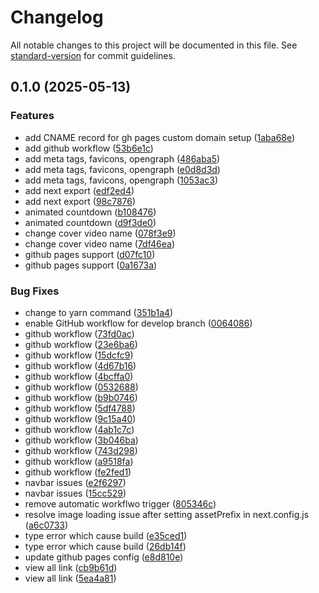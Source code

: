 # Changelog

All notable changes to this project will be documented in this file. See [standard-version](https://github.com/conventional-changelog/standard-version) for commit guidelines.

## 0.1.0 (2025-05-13)


### Features

* add CNAME record for gh pages custom domain setup ([1aba68e](https://github.com/MakerGram/makerchat.co-website/commit/1aba68e9378b0a6134852f3b7f34f00446f11eeb))
* add github workflow ([53b6e1c](https://github.com/MakerGram/makerchat.co-website/commit/53b6e1c9e9b96486e3bd4588ec698eaeaaf0ccfe))
* add meta tags, favicons, opengraph ([486aba5](https://github.com/MakerGram/makerchat.co-website/commit/486aba5a007075c465d05ff5ce45c43bd594b3e6))
* add meta tags, favicons, opengraph ([e0d8d3d](https://github.com/MakerGram/makerchat.co-website/commit/e0d8d3dd531f540ecb865086b1b0bec691a5351a))
* add meta tags, favicons, opengraph ([1053ac3](https://github.com/MakerGram/makerchat.co-website/commit/1053ac39a72182924d31c311f043dad66926740b))
* add next export ([edf2ed4](https://github.com/MakerGram/makerchat.co-website/commit/edf2ed4f0c71b95c20ce095675e71c7f834bc82c))
* add next export ([98c7876](https://github.com/MakerGram/makerchat.co-website/commit/98c7876bb84250e23525f582244bb0d8cf7f51b5))
* animated countdown ([b108476](https://github.com/MakerGram/makerchat.co-website/commit/b10847604082484c9c02b3ab658c58afde09c084))
* animated countdown ([d9f3de0](https://github.com/MakerGram/makerchat.co-website/commit/d9f3de06f386bcc42130edbd1586a88894f7db82))
* change cover video name ([078f3e9](https://github.com/MakerGram/makerchat.co-website/commit/078f3e943ea2caac7150ee086a39f959779d9873))
* change cover video name ([7df46ea](https://github.com/MakerGram/makerchat.co-website/commit/7df46ea3071ff7cc00e4e73788cf0751d69b3b81))
* github pages support ([d07fc10](https://github.com/MakerGram/makerchat.co-website/commit/d07fc10ee8b0a5f8728ac0ab8556fa2676c8cdfd))
* github pages support ([0a1673a](https://github.com/MakerGram/makerchat.co-website/commit/0a1673ac731f67dfd50a4acf802df0e1ea2860da))


### Bug Fixes

* change to yarn command ([351b1a4](https://github.com/MakerGram/makerchat.co-website/commit/351b1a4844d3b6097f85d6e33ee77b0348299440))
* enable GitHub workflow for develop branch ([0064086](https://github.com/MakerGram/makerchat.co-website/commit/0064086635a7a2f177aacd2e28dc00be34d2a64d))
* github workflow ([73fd0ac](https://github.com/MakerGram/makerchat.co-website/commit/73fd0ac534fa191f699e3b3159f1df6a2d930019))
* github workflow ([23e6ba6](https://github.com/MakerGram/makerchat.co-website/commit/23e6ba684360e2557556325058bbc09e70bcaf70))
* github workflow ([15dcfc9](https://github.com/MakerGram/makerchat.co-website/commit/15dcfc9939f1477632868528ec806180f838c381))
* github workflow ([4d67b16](https://github.com/MakerGram/makerchat.co-website/commit/4d67b1679f8fb4a07297f1efb6e3d72b2d2dfaa8))
* github workflow ([4bcffa0](https://github.com/MakerGram/makerchat.co-website/commit/4bcffa090d6f40e6752be3b84c667e57c44d278e))
* github workflow ([0532688](https://github.com/MakerGram/makerchat.co-website/commit/05326885208dbebfacd7fd3e1f0eb4c7d6799eb2))
* github workflow ([b9b0746](https://github.com/MakerGram/makerchat.co-website/commit/b9b07461b8963e8772da89d70eaf697f701a474c))
* github workflow ([5df4788](https://github.com/MakerGram/makerchat.co-website/commit/5df4788ea91bfa99260e6502d365ad1976279025))
* github workflow ([9c15a40](https://github.com/MakerGram/makerchat.co-website/commit/9c15a405c54660708e8d22b558f8d0291fb6e64b))
* github workflow ([4ab1c7c](https://github.com/MakerGram/makerchat.co-website/commit/4ab1c7c3728d3e789b83dfc869539a0ab1956324))
* github workflow ([3b046ba](https://github.com/MakerGram/makerchat.co-website/commit/3b046baf6e03f81267b959c8374bd2bb1f7bdb8d))
* github workflow ([743d298](https://github.com/MakerGram/makerchat.co-website/commit/743d298e3755ec49f840536b35b5e721d8ba4ed1))
* github workflow ([a9518fa](https://github.com/MakerGram/makerchat.co-website/commit/a9518fa4b57ae9cb33d60b10fb44e622ade1bf51))
* github workflow ([fe2fed1](https://github.com/MakerGram/makerchat.co-website/commit/fe2fed171484478b399efa06bcf485081ad3ada4))
* navbar issues ([e2f6297](https://github.com/MakerGram/makerchat.co-website/commit/e2f6297a37640dec3fbdad5642602bd1402a0925))
* navbar issues ([15cc529](https://github.com/MakerGram/makerchat.co-website/commit/15cc529d783098371291233e036d7f168d0940f6))
* remove automatic workflwo trigger ([805346c](https://github.com/MakerGram/makerchat.co-website/commit/805346cbac184dd5ece67da78ba1132d9c47b5f7))
* resolve image loading issue after setting assetPrefix in next.config.js ([a6c0733](https://github.com/MakerGram/makerchat.co-website/commit/a6c0733579b882404b54231118d52de8a583b3e0))
* type error which cause build ([e35ced1](https://github.com/MakerGram/makerchat.co-website/commit/e35ced1dee9f16a8860f646093f5e1d547eff3c3))
* type error which cause build ([26db14f](https://github.com/MakerGram/makerchat.co-website/commit/26db14f0c2971394ca78861de4b9d83b83931d02))
* update github pages config ([e8d810e](https://github.com/MakerGram/makerchat.co-website/commit/e8d810ed979f0923db438fbaec065508e373176c))
* view all link ([cb9b61d](https://github.com/MakerGram/makerchat.co-website/commit/cb9b61d68d582c3a208b5b3933fa7a5da9084367))
* view all link ([5ea4a81](https://github.com/MakerGram/makerchat.co-website/commit/5ea4a81d452d117aa2472567b65e646c0b402c70))
